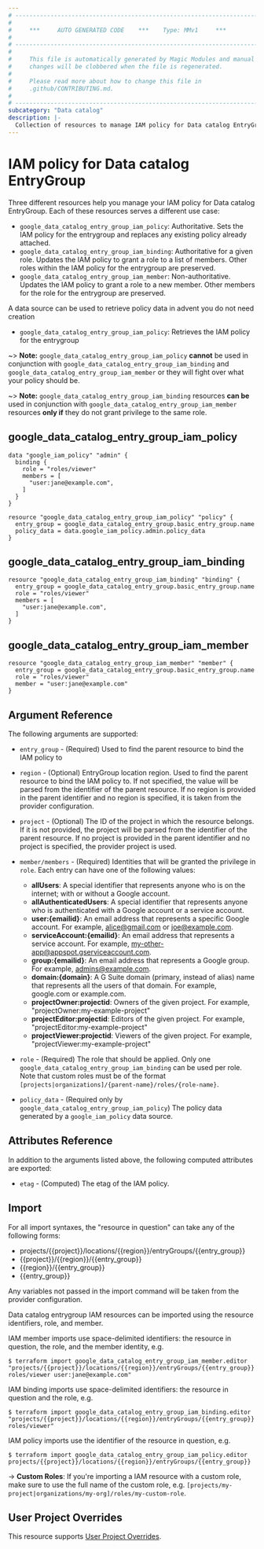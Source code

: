 ```yaml
---
# ----------------------------------------------------------------------------
#
#     ***     AUTO GENERATED CODE    ***    Type: MMv1     ***
#
# ----------------------------------------------------------------------------
#
#     This file is automatically generated by Magic Modules and manual
#     changes will be clobbered when the file is regenerated.
#
#     Please read more about how to change this file in
#     .github/CONTRIBUTING.md.
#
# ----------------------------------------------------------------------------
subcategory: "Data catalog"
description: |-
  Collection of resources to manage IAM policy for Data catalog EntryGroup
---
```


# IAM policy for Data catalog EntryGroup
Three different resources help you manage your IAM policy for Data catalog EntryGroup. Each of these resources serves a different use case:

* `google_data_catalog_entry_group_iam_policy`: Authoritative. Sets the IAM policy for the entrygroup and replaces any existing policy already attached.
* `google_data_catalog_entry_group_iam_binding`: Authoritative for a given role. Updates the IAM policy to grant a role to a list of members. Other roles within the IAM policy for the entrygroup are preserved.
* `google_data_catalog_entry_group_iam_member`: Non-authoritative. Updates the IAM policy to grant a role to a new member. Other members for the role for the entrygroup are preserved.

A data source can be used to retrieve policy data in advent you do not need creation

* `google_data_catalog_entry_group_iam_policy`: Retrieves the IAM policy for the entrygroup

~> **Note:** `google_data_catalog_entry_group_iam_policy` **cannot** be used in conjunction with `google_data_catalog_entry_group_iam_binding` and `google_data_catalog_entry_group_iam_member` or they will fight over what your policy should be.

~> **Note:** `google_data_catalog_entry_group_iam_binding` resources **can be** used in conjunction with `google_data_catalog_entry_group_iam_member` resources **only if** they do not grant privilege to the same role.




## google\_data\_catalog\_entry\_group\_iam\_policy

```hcl
data "google_iam_policy" "admin" {
  binding {
    role = "roles/viewer"
    members = [
      "user:jane@example.com",
    ]
  }
}

resource "google_data_catalog_entry_group_iam_policy" "policy" {
  entry_group = google_data_catalog_entry_group.basic_entry_group.name
  policy_data = data.google_iam_policy.admin.policy_data
}
```

## google\_data\_catalog\_entry\_group\_iam\_binding

```hcl
resource "google_data_catalog_entry_group_iam_binding" "binding" {
  entry_group = google_data_catalog_entry_group.basic_entry_group.name
  role = "roles/viewer"
  members = [
    "user:jane@example.com",
  ]
}
```

## google\_data\_catalog\_entry\_group\_iam\_member

```hcl
resource "google_data_catalog_entry_group_iam_member" "member" {
  entry_group = google_data_catalog_entry_group.basic_entry_group.name
  role = "roles/viewer"
  member = "user:jane@example.com"
}
```


## Argument Reference

The following arguments are supported:

* `entry_group` - (Required) Used to find the parent resource to bind the IAM policy to
* `region` - (Optional) EntryGroup location region.
 Used to find the parent resource to bind the IAM policy to. If not specified,
  the value will be parsed from the identifier of the parent resource. If no region is provided in the parent identifier and no
  region is specified, it is taken from the provider configuration.

* `project` - (Optional) The ID of the project in which the resource belongs.
    If it is not provided, the project will be parsed from the identifier of the parent resource. If no project is provided in the parent identifier and no project is specified, the provider project is used.

* `member/members` - (Required) Identities that will be granted the privilege in `role`.
  Each entry can have one of the following values:
  * **allUsers**: A special identifier that represents anyone who is on the internet; with or without a Google account.
  * **allAuthenticatedUsers**: A special identifier that represents anyone who is authenticated with a Google account or a service account.
  * **user:{emailid}**: An email address that represents a specific Google account. For example, alice@gmail.com or joe@example.com.
  * **serviceAccount:{emailid}**: An email address that represents a service account. For example, my-other-app@appspot.gserviceaccount.com.
  * **group:{emailid}**: An email address that represents a Google group. For example, admins@example.com.
  * **domain:{domain}**: A G Suite domain (primary, instead of alias) name that represents all the users of that domain. For example, google.com or example.com.
  * **projectOwner:projectid**: Owners of the given project. For example, "projectOwner:my-example-project"
  * **projectEditor:projectid**: Editors of the given project. For example, "projectEditor:my-example-project"
  * **projectViewer:projectid**: Viewers of the given project. For example, "projectViewer:my-example-project"

* `role` - (Required) The role that should be applied. Only one
    `google_data_catalog_entry_group_iam_binding` can be used per role. Note that custom roles must be of the format
    `[projects|organizations]/{parent-name}/roles/{role-name}`.

* `policy_data` - (Required only by `google_data_catalog_entry_group_iam_policy`) The policy data generated by
  a `google_iam_policy` data source.

## Attributes Reference

In addition to the arguments listed above, the following computed attributes are
exported:

* `etag` - (Computed) The etag of the IAM policy.

## Import

For all import syntaxes, the "resource in question" can take any of the following forms:

* projects/{{project}}/locations/{{region}}/entryGroups/{{entry_group}}
* {{project}}/{{region}}/{{entry_group}}
* {{region}}/{{entry_group}}
* {{entry_group}}

Any variables not passed in the import command will be taken from the provider configuration.

Data catalog entrygroup IAM resources can be imported using the resource identifiers, role, and member.

IAM member imports use space-delimited identifiers: the resource in question, the role, and the member identity, e.g.
```
$ terraform import google_data_catalog_entry_group_iam_member.editor "projects/{{project}}/locations/{{region}}/entryGroups/{{entry_group}} roles/viewer user:jane@example.com"
```

IAM binding imports use space-delimited identifiers: the resource in question and the role, e.g.
```
$ terraform import google_data_catalog_entry_group_iam_binding.editor "projects/{{project}}/locations/{{region}}/entryGroups/{{entry_group}} roles/viewer"
```

IAM policy imports use the identifier of the resource in question, e.g.
```
$ terraform import google_data_catalog_entry_group_iam_policy.editor projects/{{project}}/locations/{{region}}/entryGroups/{{entry_group}}
```

-> **Custom Roles**: If you're importing a IAM resource with a custom role, make sure to use the
 full name of the custom role, e.g. `[projects/my-project|organizations/my-org]/roles/my-custom-role`.

## User Project Overrides

This resource supports [User Project Overrides](https://registry.terraform.io/providers/hashicorp/google/latest/docs/guides/provider_reference#user_project_override).
